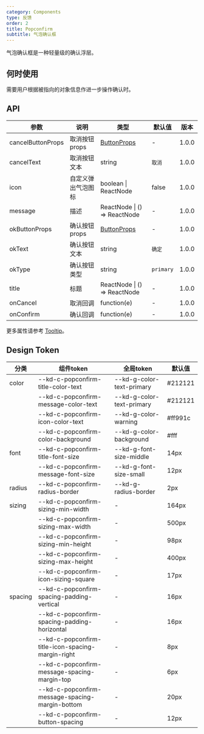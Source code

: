 ```yaml
---
category: Components
type: 反馈
order: 2
title: Popconfirm
subtitle: 气泡确认框
---
```


气泡确认框是一种轻量级的确认浮层。

## 何时使用

需要用户根据被指向的对象信息作进一步操作确认时。

## API

| 参数 | 说明 | 类型 | 默认值 | 版本 |
| --- | --- | --- | --- | --- |
| cancelButtonProps | 取消按钮props | [ButtonProps](/components/button/#API) | - | 1.0.0 |
| cancelText | 取消按钮文本 | string | `取消` | 1.0.0 |
| icon | 自定义弹出气泡图标 | boolean \| ReactNode | false | 1.0.0 |
| message | 描述 | ReactNode \| () => ReactNode | - | 1.0.0 |
| okButtonProps | 确认按钮props | [ButtonProps](/components/button/#API) | - | 1.0.0 |
| okText | 确认按钮文本 | string | `确定` | 1.0.0 |
| okType | 确认按钮类型 | string | `primary` | 1.0.0 |
| title | 标题 | ReactNode \| () => ReactNode | - | 1.0.0 |
| onCancel | 取消回调 | function(e) | - | 1.0.0 |
| onConfirm | 确认回调 | function(e) | - | 1.0.0 |

更多属性请参考 [Tooltip](/components/tooltip/#API)。
## Design Token

| 分类 | 组件token | 全局token | 默认值 |
| --- | --- | --- | --- |
| color | --kd-c-popconfirm-title-color-text | --kd-g-color-text-primary | #212121 |
|  | --kd-c-popconfirm-message-color-text | --kd-g-color-text-primary | #212121 |
|  | --kd-c-popconfirm-icon-color-text | --kd-g-color-warning | #ff991c |
|  | --kd-c-popconfirm-color-background | --kd-g-color-background | #fff |
| font | --kd-c-popconfirm-title-font-size | --kd-g-font-size-middle | 14px |
|  | --kd-c-popconfirm-message-font-size | --kd-g-font-size-small | 12px |
| radius | --kd-c-popconfirm-radius-border | --kd-g-radius-border | 2px |
| sizing | --kd-c-popconfirm-sizing-min-width | - | 164px |
|  | --kd-c-popconfirm-sizing-max-width | - | 500px |
|  | --kd-c-popconfirm-sizing-min-height | - | 98px |
|  | --kd-c-popconfirm-sizing-max-height | - | 400px |
|  | --kd-c-popconfirm-icon-sizing-square | - | 17px |
| spacing | --kd-c-popconfirm-spacing-padding-vertical | - | 16px |
|  | --kd-c-popconfirm-spacing-padding-horizontal | - | 16px |
|  | --kd-c-popconfirm-title-icon-spacing-margin-right | - | 8px |
|  | --kd-c-popconfirm-message-spacing-margin-top | - | 6px |
|  | --kd-c-popconfirm-message-spacing-margin-bottom | - | 20px |
|  | --kd-c-popconfirm-button-spacing | - | 12px |
